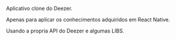 Aplicativo clone do Deezer.

Apenas para aplicar os conhecimentos adquiridos em React Native.

Usando a propria API do Deezer e algumas LIBS.
